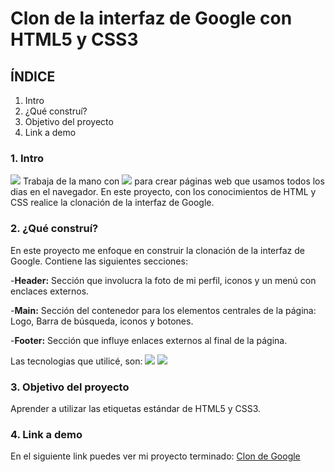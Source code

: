 # Clon de la interfaz de Google con HTML5 y CSS3

## ÍNDICE
1. Intro
2. ¿Qué construí?
3. Objetivo del proyecto
4. Link a demo

### 1. Intro
<img src="https://img.shields.io/badge/HTML5-E34F26?style=for-the-badge&logo=html5&logoColor=white" /> Trabaja de la mano con <img src="https://img.shields.io/badge/CSS3-1572B6?style=for-the-badge&logo=css3&logoColor=white" /> para crear páginas web que usamos todos los dias en el navegador. En este proyecto, con los conocimientos de HTML y CSS realice la clonación de la interfaz de Google.

### 2. ¿Qué construí?
En este proyecto me enfoque en construir la clonación de la interfaz de Google.
Contiene las siguientes secciones:

-**Header:** Sección que involucra la foto de mi perfil, iconos y un menú con enclaces externos.

-**Main:** Sección del contenedor para los elementos centrales de la página: Logo, Barra de búsqueda, iconos y botones.

-**Footer:** Sección que influye enlaces externos al final de la página.

Las tecnologias que utilicé, son:
<img src="https://img.shields.io/badge/HTML5-E34F26?style=for-the-badge&logo=html5&logoColor=white" />
<img src="https://img.shields.io/badge/CSS3-1572B6?style=for-the-badge&logo=css3&logoColor=white" />

### 3. Objetivo del proyecto
Aprender a utilizar las etiquetas estándar de HTML5 y CSS3.

### 4. Link a demo
En el siguiente link puedes ver mi proyecto terminado: [Clon de Google](#)




